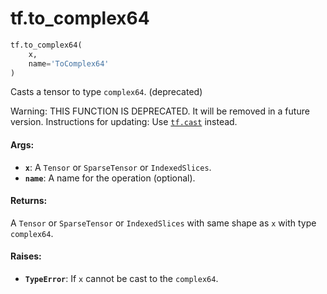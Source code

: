 <div itemscope itemtype="http://developers.google.com/ReferenceObject">
<meta itemprop="name" content="tf.to_complex64" />
<meta itemprop="path" content="Stable" />
</div>

# tf.to_complex64

``` python
tf.to_complex64(
    x,
    name='ToComplex64'
)
```

Casts a tensor to type `complex64`. (deprecated)

Warning: THIS FUNCTION IS DEPRECATED. It will be removed in a future version.
Instructions for updating:
Use <a href="../tf/cast.md"><code>tf.cast</code></a> instead.

#### Args:

* <b>`x`</b>: A `Tensor` or `SparseTensor` or `IndexedSlices`.
* <b>`name`</b>: A name for the operation (optional).


#### Returns:

A `Tensor` or `SparseTensor` or `IndexedSlices` with same shape as `x` with
type `complex64`.


#### Raises:

* <b>`TypeError`</b>: If `x` cannot be cast to the `complex64`.